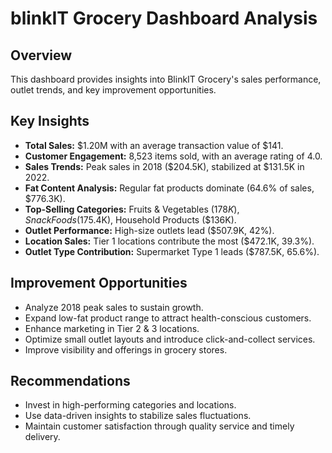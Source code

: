 
# blinkIT Grocery Dashboard Analysis

## Overview
This dashboard provides insights into BlinkIT Grocery's sales performance, outlet trends, and key improvement opportunities.

## Key Insights
- **Total Sales:** $1.20M with an average transaction value of $141.
- **Customer Engagement:** 8,523 items sold, with an average rating of 4.0.
- **Sales Trends:** Peak sales in 2018 ($204.5K), stabilized at $131.5K in 2022.
- **Fat Content Analysis:** Regular fat products dominate (64.6% of sales, $776.3K).
- **Top-Selling Categories:** Fruits & Vegetables ($178K), Snack Foods ($175.4K), Household Products ($136K).
- **Outlet Performance:** High-size outlets lead ($507.9K, 42%).
- **Location Sales:** Tier 1 locations contribute the most ($472.1K, 39.3%).
- **Outlet Type Contribution:** Supermarket Type 1 leads ($787.5K, 65.6%).

## Improvement Opportunities
- Analyze 2018 peak sales to sustain growth.
- Expand low-fat product range to attract health-conscious customers.
- Enhance marketing in Tier 2 & 3 locations.
- Optimize small outlet layouts and introduce click-and-collect services.
- Improve visibility and offerings in grocery stores.

## Recommendations
- Invest in high-performing categories and locations.
- Use data-driven insights to stabilize sales fluctuations.
- Maintain customer satisfaction through quality service and timely delivery.

